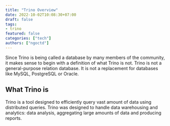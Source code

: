 ```yaml
---
title: "Trino Overview"
date: 2022-10-02T10:08:30+07:00
draft: false
tags:
- trino
featured: false
categories: ["tech"]
authors: ["ngoctd"]
---
```


Since Trino is being called a database by many members of the community, it makes sense to begin with a definition of what Trino is not. Trino is not a general-purpose relation database. It is not a replacement for databases like MySQL, PostgreSQL or Oracle. 

## What Trino is

Trino is a tool designed to efficiently query vast amount of data using distributed queries. Trino was designed to handle data warehousing and analytics: data analysis, aggregating large amounts of data and producing reports.


